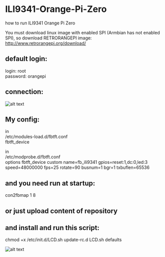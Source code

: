 # ILI9341-Orange-Pi-Zero
how to run ILI9341 Orange Pi Zero

You must download linux image with enabled SPI (Armbian has not enabled SPI), 
so download RETRORANGEPI image:
http://www.retrorangepi.org/download/

default login:
--------------
login: root<br/>
password: orangepi<br/>

connection:<br/>
--------------
![alt text](https://raw.githubusercontent.com/Nathalis/ILI9341-Orange-Pi-Zero/master/RPIZERO-28inch_ILI9341.png)


My config:
--------------
in<br/>
/etc/modules-load.d/fbtft.conf<br/>
fbtft_device<br/>

in<br/>
/etc/modprobe.d/fbtft.conf<br/>
options fbtft_device custom name=fb_ili9341 gpios=reset:1,dc:0,led:3 speed=48000000 fps=25 rotate=90 busnum=1 bgr=1 txbuflen=65536<br/>

and you need run at startup:
--------------
con2fbmap 1 8
 

or just upload content of repository
--------------

and install and run this script:
--------------
chmod +x /etc/init.d/LCD.sh
update-rc.d LCD.sh defaults

![alt text](https://raw.githubusercontent.com/Nathalis/ILI9341-Orange-Pi-Zero/master/IMG_20180715_123601.jpg)

